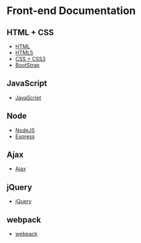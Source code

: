 # Front-end Documentation

## HTML + CSS
- [HTML](/frontend/HTML/)
- [HTML5](/frontend/HTML5/)
- [CSS + CSS3](/frontend/css/)
- [BootStrap](/frontend/BootStrap/)

## JavaScript

- [JavaScript](/frontend/javaScript/)

## Node

- [NodeJS](/frontend/NodeJS/)
- [Express](/frontend/Express/)

## Ajax

- [Ajax](/frontend/ajax/)

<!-- ## JavaScriptTop -->

<!-- - [javaScriptTop](/frontend/javaScriptTop) -->

<!-- - [domBom](/frontend/domBom) -->

<!-- ## Vue
- [vue](/frontend/vue/) -->

<!-- ## Nuxt
- [nuxt](/frontend/nuxt/) -->

<!-- ## Vuex
- [vuex](/frontend/vuex/) -->

<!-- ## Vuepress -->


## jQuery 

- [jQuery](/frontend/jQuery/)



## webpack

- [webpack](/frontend/webpack/)

